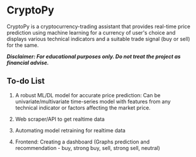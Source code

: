 # CryptoPy

CryptoPy is a cryptocurrency-trading assistant that provides real-time price prediction using machine learning for a currency of user's choice and displays various technical indicators and a suitable trade signal (buy or sell) for the same. 

_**Disclaimer: For educational purposes only. Do not treat the project as financial advise.**_

## To-do List

1. A robust ML/DL model for accurate price prediction: Can be univariate/multivariate time-series model with features from any technical indicator or factors affecting the market price.

2. Web scraper/API to get realtime data 

3. Automating model retraining for realtime data

4. Frontend: Creating a dashboard (Graphs prediction and recommendation - buy, strong buy, sell, strong sell, neutral)


